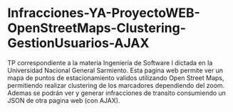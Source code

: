 # Infracciones-YA-ProyectoWEB-OpenStreetMaps-Clustering-GestionUsuarios-AJAX
TP correspondiente a la materia Ingeniería de Software I dictada en la Universidad Nacional General Sarmiento. Esta pagina web permite ver un mapa de puntos de estacionamiento validos utilizando Open Street Maps, permitiendo realizar clustering de los marcadores dependiendo del zoom. Ademas se podrán ver y generar infracciones de transito consumiendo un JSON de otra pagina web (con AJAX).

